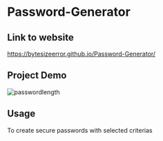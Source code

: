 # Password-Generator

## Link to website
https://bytesizeerror.github.io/Password-Generator/

## Project Demo
![passwordlength]("")

## Usage
To create secure passwords with selected criterias